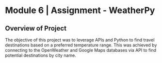# Module 6 | Assignment - WeatherPy

## Overview of Project
The objective of this project was to leverage APIs and Python to find travel destinations based on a preferred temperature range. This was achieved by connecting to the OpenWeather and Google Maps databases via API to find potential destinations by city name.
